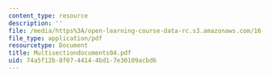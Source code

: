 ```yaml
---
content_type: resource
description: ''
file: /media/https%3A/open-learning-course-data-rc.s3.amazonaws.com/16-622-experimental-projects-ii-fall-2003/74a5f12b8f0744144bd17e30109acbd6_Multisectiondocuments04.pdf
file_type: application/pdf
resourcetype: Document
title: Multisectiondocuments04.pdf
uid: 74a5f12b-8f07-4414-4bd1-7e30109acbd6
---
```

